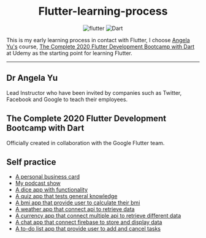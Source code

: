 # <div align="center">Flutter-learning-process</div>

<div align="center">
  
![flutter](https://img.shields.io/badge/Flutter-Framework-green?logo=flutter)
![Dart](https://img.shields.io/badge/Dart-Language-blue?logo=dart)

</div>

This is my early learning process in contact with Flutter, I choose [Angela Yu's](https://www.udemy.com/user/4b4368a3-b5c8-4529-aa65-2056ec31f37e/) course, [The Complete 2020 Flutter Development Bootcamp with Dart](https://www.udemy.com/course/flutter-bootcamp-with-dart/#instructor-1) at Udemy as the starting point for learning Flutter.

***


## Dr Angela Yu

Lead Instructor who have been invited by companies such as Twitter, Facebook and Google to teach their employees.


## The Complete 2020 Flutter Development Bootcamp with Dart

Officially created in collaboration with the Google Flutter team.


## Self practice

* [A personal business card](https://github.com/roger7904/Flutter-learning-process/tree/main/mycard_flutter)
* [My podcast show](https://github.com/roger7904/Flutter-learning-process/tree/main/mypodcast_flutter)
* [A dice app with functionality](https://github.com/roger7904/Flutter-learning-process/tree/main/dice_flutter)
* [A quiz app that tests general knowledge](https://github.com/roger7904/Flutter-learning-process/tree/main/quiz_flutter)
* [A bmi app that provide user to calculate their bmi](https://github.com/roger7904/Flutter-learning-process/tree/main/bmi_flutter)
* [A weather app that connect api to retrieve data](https://github.com/roger7904/Flutter-learning-process/tree/main/flutter_weatherapi)
* [A currency app that connect multiple api to retrieve different data](https://github.com/roger7904/Flutter-learning-process/tree/main/flutter_coinrate_transfer)
* [A chat app that connect firebase to store and display data](https://github.com/roger7904/Flutter-learning-process/tree/main/chat_flutter)
* [A to-do list app that provide user to add and cancel tasks](https://github.com/roger7904/Flutter-learning-process/tree/main/todo_flutter)
